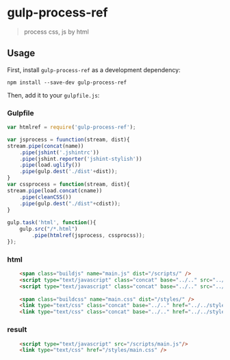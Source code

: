 # gulp-process-ref 

> process css, js by html

## Usage

First, install `gulp-process-ref` as a development dependency:

```shell
npm install --save-dev gulp-process-ref
```

Then, add it to your `gulpfile.js`:

### Gulpfile
```javascript
var htmlref = require('gulp-process-ref');

var jsprocess = fuunction(stream, dist){
stream.pipe(concat(name))
	.pipe(jshint('.jshintrc'))
	.pipe(jshint.reporter('jshint-stylish'))
	.pipe(load.uglify())
	.pipe(gulp.dest('./dist'+dist));
}
var cssprocess = function(stream, dist){
stream.pipe(load.concat(cname))
	.pipe(cleanCSS())
	.pipe(gulp.dest("./dist"+cdist));
}
 
gulp.task('html', function(){
	gulp.src("/*.html")
		.pipe(htmlref(jsprocess, cssprocss));
});
```

### html
```html
	<span class="buildjs" name="main.js" dist="/scripts/" />
	<script type="text/javascript" class="concat" base="../.." src="../../script/main.js"></script>
	<script type="text/javascript" class="concat" base="../.." src="../../script/config.js"></script>
	
	<span class="buildcss" name="main.css" dist="/styles/" />
	<link type="text/css" class="concat" base="../.." href="../../styles/main.css"></link>
	<link type="text/css" class="concat" base="../.." href="../../styles/style1.css"></link>
```

### result
```html
	<script type="text/javascript" src="/scripts/main.js"/>
	<link type="text/css" href="/styles/main.css" />
```
